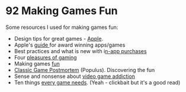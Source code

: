 # 92 Making Games Fun

Some resources I used for making games fun:

* Design tips for great games - [Apple](https://developer.apple.com/videos/play/wwdc2017/811/).
* Apple's [guide ](https://developer.apple.com/videos/play/wwdc2019/802/)for award winning apps/games
* Best practices and what is new with i[n-app purchases](https://developer.apple.com/videos/play/wwdc2018/704/)
* Four [pleasures of gaming](https://famousaspect.com/understanding-f2p-with-the-four-pleasures-model/)
* Making games [fun](http://buildnewgames.com/making-games-fun/)
* [Classic Game Postmortem](https://www.youtube.com/watch?v=VIaK6y5kdro) (Populus). Discovering the fun
* Sense and nonsense about [video game addiction](https://www.psychologytoday.com/us/blog/freedom-learn/201803/sense-and-nonsense-about-video-game-addiction)
* Ten things [every game needs](https://magic.wizards.com/en/articles/archive/making-magic/ten-things-every-game-needs-part-1-part-2-2011-12-19). (Yeah - clickbait but it's a good read)
